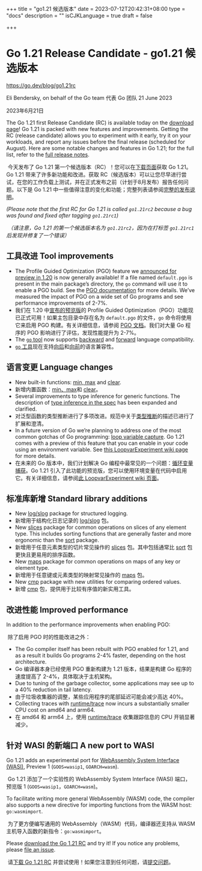 +++
title = "go1.21 候选版本"
date = 2023-07-12T20:42:31+08:00
type = "docs"
description = ""
isCJKLanguage = true
draft = false

+++

# Go 1.21 Release Candidate - go1.21 候选版本

https://go.dev/blog/go1.21rc

Eli Bendersky, on behalf of the Go team 代表 Go 团队
21 June 2023

2023年6月21日

The Go 1.21 first Release Candidate (RC) is available today on the [download page](https://go.dev/dl/#go1.21rc2)! Go 1.21 is packed with new features and improvements. Getting the RC (release candidate) allows you to experiment with it early, try it on your workloads, and report any issues before the final release (scheduled for August). Here are some notable changes and features in Go 1.21; for the full list, refer to the [full release notes](https://tip.golang.org/doc/go1.21).

​	今天发布了 Go 1.21 第一个候选版本（RC）！您可以在[下载页面](https://go.dev/dl/#go1.21rc2)获取 Go 1.21。Go 1.21 带来了许多新功能和改进。获取 RC（候选版本）可以让您尽早进行尝试，在您的工作负载上测试，并在正式发布之前（计划于8月发布）报告任何问题。以下是 Go 1.21 中一些值得注意的变化和功能；完整列表请参阅[完整的发布说明](https://tip.golang.org/doc/go1.21)。

*(Please note that the first RC for Go 1.21 is called `go1.21rc2` because a bug was found and fixed after tagging `go1.21rc1`)*

​	*（请注意，Go 1.21 的第一个候选版本名为 `go1.21rc2`，因为在打标签 `go1.21rc1` 后发现并修复了一个错误）*

## 工具改进 Tool improvements

- The Profile Guided Optimization (PGO) feature we [announced for preview in 1.20](https://go.dev/blog/pgo-preview) is now generally available! If a file named `default.pgo` is present in the main package’s directory, the `go` command will use it to enable a PGO build. See the [PGO documentation](https://go.dev/doc/pgo) for more details. We’ve measured the impact of PGO on a wide set of Go programs and see performance improvements of 2-7%.
- 我们在 1.20 中[宣布的预览版](https://go.dev/blog/pgo-preview)的 Profile Guided Optimization（PGO）功能现已正式可用！如果主包目录中存在名为 `default.pgo` 的文件，`go` 命令将使用它来启用 PGO 构建。有关详细信息，请参阅 [PGO 文档](https://go.dev/doc/pgo)。我们对大量 Go 程序的 PGO 影响进行了评估，发现性能提升为 2-7%。
- The [`go` tool](https://go.dev/cmd/go) now supports [backward](https://tip.golang.org/doc/godebug) and [forward](https://go.dev/doc/toolchain) language compatibility.
- [`go` 工具](https://go.dev/cmd/go)现在支持[向后](https://tip.golang.org/doc/godebug)和[向前](https://go.dev/doc/toolchain)的语言兼容性。

## 语言变更 Language changes

- New built-in functions: [min, max](https://tip.golang.org/ref/spec#Min_and_max) and [clear](https://tip.golang.org/ref/spec#Clear).
- 新增内置函数：[min、max](https://tip.golang.org/ref/spec#Min_and_max)和 [clear](https://tip.golang.org/ref/spec#Clear)。
- Several improvements to type inference for generic functions. The description of [type inference in the spec](https://tip.golang.org/ref/spec#Type_inference) has been expanded and clarified.
- 对泛型函数的类型推断进行了多项改进。规范中关于[类型推断](https://tip.golang.org/ref/spec#Type_inference)的描述已进行了扩展和澄清。
- In a future version of Go we’re planning to address one of the most common gotchas of Go programming: [loop variable capture](https://go.dev/wiki/CommonMistakes). Go 1.21 comes with a preview of this feature that you can enable in your code using an environment variable. See [this LoopvarExperiment wiki page](https://go.dev/wiki/LoopvarExperiment) for more details.
- 在未来的 Go 版本中，我们计划解决 Go 编程中最常见的一个问题：[循环变量捕获](https://go.dev/wiki/CommonMistakes)。Go 1.21 引入了此功能的预览版，您可以使用环境变量在代码中启用它。有关详细信息，请参阅[此 LoopvarExperiment wiki 页面](https://go.dev/wiki/LoopvarExperiment)。

## 标准库新增 Standard library additions

- New [log/slog](https://tip.golang.org/pkg/log/slog) package for structured logging.
- 新增用于结构化日志记录的 [log/slog](https://tip.golang.org/pkg/log/slog) 包。
- New [slices](https://tip.golang.org/pkg/slices) package for common operations on slices of any element type. This includes sorting functions that are generally faster and more ergonomic than the [sort](https://tip.golang.org/pkg/sort) package.
- 新增用于任意元素类型的切片常见操作的 [slices](https://tip.golang.org/pkg/slices) 包。其中包括通常比 [sort](https://tip.golang.org/pkg/sort) 包更快且更易用的排序函数。
- New [maps](https://tip.golang.org/pkg/maps) package for common operations on maps of any key or element type.
- 新增用于任意键或元素类型的映射常见操作的 [maps](https://tip.golang.org/pkg/maps) 包。
- New [cmp](https://tip.golang.org/pkg/cmp) package with new utilities for comparing ordered values.
- 新增 [cmp](https://tip.golang.org/pkg/cmp) 包，提供用于比较有序值的新实用工具。

## 改进性能 Improved performance

In addition to the performance improvements when enabling PGO:

​	除了启用 PGO 时的性能改进之外： 

- The Go compiler itself has been rebuilt with PGO enabled for 1.21, and as a result it builds Go programs 2-4% faster, depending on the host architecture.
- Go 编译器本身已经使用 PGO 重新构建为 1.21 版本，结果是构建 Go 程序的速度提高了 2-4%，具体取决于主机架构。
- Due to tuning of the garbage collector, some applications may see up to a 40% reduction in tail latency.
- 由于垃圾收集器的调整，某些应用程序的尾部延迟可能会减少高达 40%。
- Collecting traces with [runtime/trace](https://pkg.go.dev/runtime/trace) now incurs a substantially smaller CPU cost on amd64 and arm64.
- 在 amd64 和 arm64 上，使用 [runtime/trace](https://pkg.go.dev/runtime/trace) 收集跟踪信息的 CPU 开销显著减少。

## 针对 WASI 的新端口 A new port to WASI

Go 1.21 adds an experimental port for [WebAssembly System Interface (WASI)](https://wasi.dev/), Preview 1 (`GOOS=wasip1`, `GOARCH=wasm`).

​	Go 1.21 添加了一个实验性的 WebAssembly System Interface (WASI) 端口，预览版 1 (`GOOS=wasip1`，`GOARCH=wasm`)。

To facilitate writing more general WebAssembly (WASM) code, the compiler also supports a new directive for importing functions from the WASM host: `go:wasmimport`.

​	为了更方便编写通用的 WebAssembly（WASM）代码，编译器还支持从 WASM 主机导入函数的新指令：`go:wasmimport`。

Please [download the Go 1.21 RC](https://go.dev/dl/#go1.21rc2) and try it! If you notice any problems, please [file an issue](https://go.dev/issue/new).

​	请[下载 Go 1.21 RC](https://go.dev/dl/#go1.21rc2) 并尝试使用！如果您注意到任何问题，请[提交问题](https://go.dev/issue/new)。